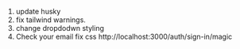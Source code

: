 1. update husky
2. fix tailwind warnings.
3. change dropdodwn styling
4. Check your email fix css http://localhost:3000/auth/sign-in/magic
